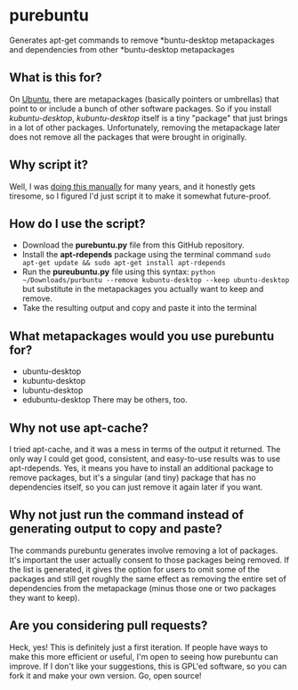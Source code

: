 # purebuntu
Generates apt-get commands to remove *buntu-desktop metapackages and dependencies from other *buntu-desktop metapackages

## What is this for?
On [Ubuntu](https://ubuntu.com), there are metapackages (basically pointers or umbrellas) that point to or include a bunch of other software packages. So if you install _kubuntu-desktop_, _kubuntu-desktop_ itself is a tiny "package" that just brings in a lot of other packages. Unfortunately, removing the metapackage later does not remove all the packages that were brought in originally.

## Why script it?
Well, I was [doing this manually](http://www.psychocats.net/ubuntucat/tag/pure-ubuntu/) for many years, and it honestly gets tiresome, so I figured I'd just script it to make it somewhat future-proof.

## How do I use the script?
* Download the **purebuntu.py** file from this GitHub repository.
* Install the **apt-rdepends** package using the terminal command `sudo apt-get update && sudo apt-get install apt-rdepends`
* Run the **pureubuntu.py** file using this syntax: `python ~/Downloads/purbuntu --remove kubuntu-desktop --keep ubuntu-desktop` but substitute in the metapackages you actually want to keep and remove.
* Take the resulting output and copy and paste it into the terminal

## What metapackages would you use purebuntu for?
* ubuntu-desktop
* kubuntu-desktop
* lubuntu-desktop
* edubuntu-desktop
There may be others, too.

## Why not use apt-cache?
I tried apt-cache, and it was a mess in terms of the output it returned. The only way I could get good, consistent, and easy-to-use results was to use apt-rdepends. Yes, it means you have to install an additional package to remove packages, but it's a singular (and tiny) package that has no dependencies itself, so you can just remove it again later if you want.

## Why not just run the command instead of generating output to copy and paste?
The commands purebuntu generates involve removing a lot of packages. It's important the user actually consent to those packages being removed. If the list is generated, it gives the option for users to omit some of the packages and still get roughly the same effect as removing the entire set of dependencies from the metapackage (minus those one or two packages they want to keep).

## Are you considering pull requests?
Heck, yes! This is definitely just a first iteration. If people have ways to make this more efficient or useful, I'm open to seeing how purebuntu can improve. If I don't like your suggestions, this is GPL'ed software, so you can fork it and make your own version. Go, open source!
